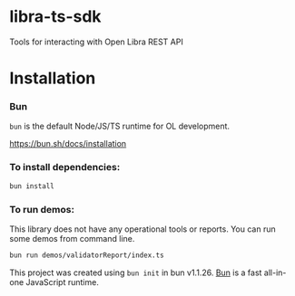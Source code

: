 # libra-ts-sdk

Tools for interacting with Open Libra REST API

# Installation

### Bun
`bun` is the default Node/JS/TS runtime for OL development.

https://bun.sh/docs/installation

### To install dependencies:

```bash
bun install
```

### To run demos:
This library does not have any operational tools or reports. You can run some demos from command line.

```bash
bun run demos/validatorReport/index.ts
```

This project was created using `bun init` in bun v1.1.26. [Bun](https://bun.sh) is a fast all-in-one JavaScript runtime.
